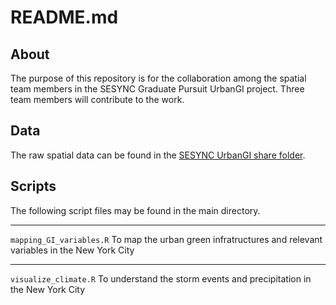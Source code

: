 # README.md

## About
The purpose of this repository is for the collaboration among the spatial team members in the SESYNC Graduate Pursuit UrbanGI project. Three team members will contribute to the work.

## Data
The raw spatial data can be found in the [SESYNC UrbanGI share folder](https://files.sesync.org/pydio/ws-urbangi/spatial_data). 

## Scripts
The following script files may be found in the main directory.

---
`mapping_GI_variables.R`
To map the urban green infratructures and relevant variables in the New York City

---
`visualize_climate.R`
To understand the storm events and precipitation in the New York City


